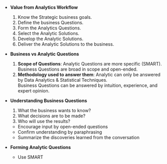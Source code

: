- **Value from Analytics Workflow**  
  1. Know the Strategic business goals.  
  2. Define the business Questions.  
  3. Form the Analytics Questions.  
  4. Select the Analytic Solutions.  
  5. Develop the Analytic Solutions.  
  6. Deliver the Analytic Solutions to the business.  

- **Business vs Analytic Questions**  
  1. **Scope of Questions**: Analytic Questions are more specific (SMART). Business Questions are broad in scope and open-ended.  
  2. **Methodology used to answer them**: Analytic can only be answered by Data Analytics & Statistical Techniques.  
     Business Questions can be answered by intuition, experience, and expert opinion.  

- **Understanding Business Questions**  
  1. What the business wants to know?  
  2. What decisions are to be made?  
  3. Who will use the results?  

  - Encourage input by open-ended questions  
  - Confirm understanding by paraphrasing  
  - Summarize the discoveries learned from the conversation  

- **Forming Analytic Questions**  
  - Use SMART  
